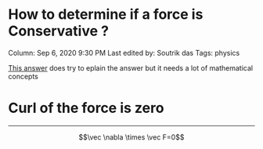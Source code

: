 # How to determine if a force is Conservative ?

Column: Sep 6, 2020 9:30 PM
Last edited by: Soutrik das
Tags: physics

[This answer](https://www.quora.com/How-do-we-determine-whether-a-given-force-vector-is-conservative-or-not) does try to eplain the answer but it needs a lot of mathematical concepts 

# Curl of the force is zero

---

$$\vec \nabla \times \vec F=0$$